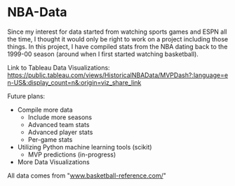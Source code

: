 # NBA-Data
Since my interest for data started from watching sports games and ESPN all the time, I thought it would only be right to work on a project including those things. In this project, I have compiled stats from the NBA dating back to the 1999-00 season (around when I first started watching basketball). 

Link to Tableau Data Visualizations:
  https://public.tableau.com/views/HistoricalNBAData/MVPDash?:language=en-US&:display_count=n&:origin=viz_share_link

Future plans:
  - Compile more data
      - Include more seasons
      - Advanced team stats
      - Advanced player stats
      - Per-game stats
  - Utilizing Python machine learning tools (scikit)
      - MVP predictions (in-progress)
  - More Data Visualizations
  
  All data comes from "www.basketball-reference.com/"
